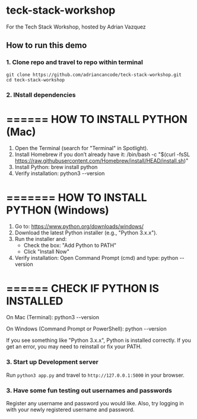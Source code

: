 # teck-stack-workshop
For the Tech Stack Workshop, hosted by Adrian Vazquez
## How to run this demo
### 1. Clone repo and travel to repo within terminal
```
git clone https://github.com/adriancancode/teck-stack-workshop.git
cd teck-stack-workshop
```
### 2. INstall dependencies
 ======
 HOW TO INSTALL PYTHON (Mac)
=======
1. Open the Terminal (search for "Terminal" in Spotlight).
2. Install Homebrew if you don’t already have it:
   /bin/bash -c "$(curl -fsSL https://raw.githubusercontent.com/Homebrew/install/HEAD/install.sh)"
3. Install Python:
   brew install python
4. Verify installation:
   python3 --version


=======
 HOW TO INSTALL PYTHON (Windows)
=======
1. Go to: https://www.python.org/downloads/windows/
2. Download the latest Python installer (e.g., "Python 3.x.x").
3. Run the installer and:
   - Check the box: "Add Python to PATH"
   - Click "Install Now"
4. Verify installation:
   Open Command Prompt (cmd) and type:
   python --version


======
 CHECK IF PYTHON IS INSTALLED
======
On Mac (Terminal):
   python3 --version

On Windows (Command Prompt or PowerShell):
   python --version

If you see something like "Python 3.x.x", Python is installed correctly.
If you get an error, you may need to reinstall or fix your PATH.

### 3. Start up Development server
Run `python3 app.py` and travel to `http://127.0.0.1:5000` in your browser.
### 3. Have some fun testing out usernames and passwords
Register any username and password you would like.  Also, try logging in with your newly registered username and password.
